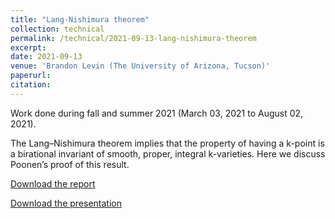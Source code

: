 ```yaml
---
title: "Lang-Nishimura theorem"
collection: technical
permalink: /technical/2021-09-13-lang-nishimura-theorem
excerpt:
date: 2021-09-13
venue: 'Brandon Levin (The University of Arizona, Tucson)'
paperurl: 
citation: 
---
```

Work done during fall and summer 2021 (March 03, 2021 to August 02, 2021).

The Lang–Nishimura theorem implies that the property of having a k-point is a birational invariant of smooth, proper, integral k-varieties. Here we discuss Poonen’s proof of this result.

[Download the report](http://gkorpal.github.io/files/gaurish_ms_thesis.pdf)

[Download the presentation](http://gkorpal.github.io/files/gaurish_qual_ppt.pdf)
